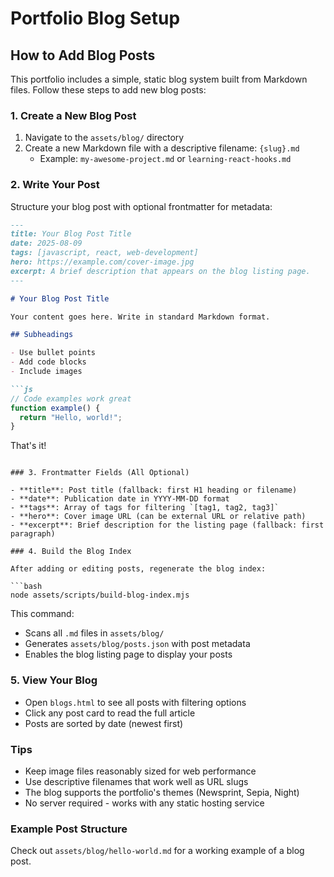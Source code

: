 # Portfolio Blog Setup

## How to Add Blog Posts

This portfolio includes a simple, static blog system built from Markdown files. Follow these steps to add new blog posts:

### 1. Create a New Blog Post

1. Navigate to the `assets/blog/` directory
2. Create a new Markdown file with a descriptive filename: `{slug}.md`
   - Example: `my-awesome-project.md` or `learning-react-hooks.md`

### 2. Write Your Post

Structure your blog post with optional frontmatter for metadata:

```markdown
---
title: Your Blog Post Title
date: 2025-08-09
tags: [javascript, react, web-development]
hero: https://example.com/cover-image.jpg
excerpt: A brief description that appears on the blog listing page.
---

# Your Blog Post Title

Your content goes here. Write in standard Markdown format.

## Subheadings

- Use bullet points
- Add code blocks
- Include images

```js
// Code examples work great
function example() {
  return "Hello, world!";
}
```

That's it!
```

### 3. Frontmatter Fields (All Optional)

- **title**: Post title (fallback: first H1 heading or filename)
- **date**: Publication date in YYYY-MM-DD format
- **tags**: Array of tags for filtering `[tag1, tag2, tag3]`
- **hero**: Cover image URL (can be external URL or relative path)
- **excerpt**: Brief description for the listing page (fallback: first paragraph)

### 4. Build the Blog Index

After adding or editing posts, regenerate the blog index:

```bash
node assets/scripts/build-blog-index.mjs
```

This command:
- Scans all `.md` files in `assets/blog/`
- Generates `assets/blog/posts.json` with post metadata
- Enables the blog listing page to display your posts

### 5. View Your Blog

- Open `blogs.html` to see all posts with filtering options
- Click any post card to read the full article
- Posts are sorted by date (newest first)

### Tips

- Keep image files reasonably sized for web performance
- Use descriptive filenames that work well as URL slugs
- The blog supports the portfolio's themes (Newsprint, Sepia, Night)
- No server required - works with any static hosting service

### Example Post Structure

Check out `assets/blog/hello-world.md` for a working example of a blog post.
